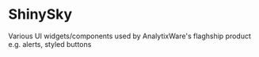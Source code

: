ShinySky
========

Various UI widgets/components used by AnalytixWare's flaghship product e.g. alerts, styled buttons
